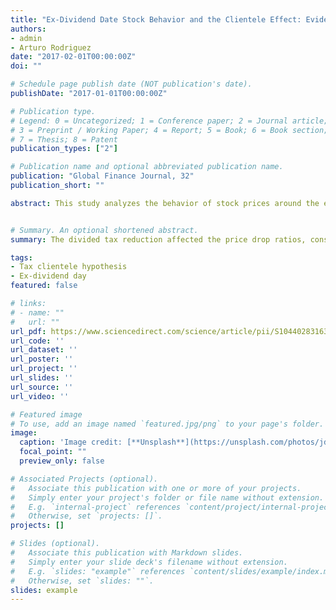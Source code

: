 ```yaml
---
title: "Ex-Dividend Date Stock Behavior and the Clientele Effect: Evidence around a Tax Reduction."
authors:
- admin
- Arturo Rodriguez
date: "2017-02-01T00:00:00Z"
doi: ""

# Schedule page publish date (NOT publication's date).
publishDate: "2017-01-01T00:00:00Z"

# Publication type.
# Legend: 0 = Uncategorized; 1 = Conference paper; 2 = Journal article;
# 3 = Preprint / Working Paper; 4 = Report; 5 = Book; 6 = Book section;
# 7 = Thesis; 8 = Patent
publication_types: ["2"]

# Publication name and optional abbreviated publication name.
publication: "Global Finance Journal, 32"
publication_short: ""

abstract: This study analyzes the behavior of stock prices around the ex-dividend date focusing on the effects of a major tax reduction. Using the 40 most heavily traded shares on the Santiago Stock Exchange, the study evaluates price drop ratios using various measures of ex-dividend day prices. The findings indicate that the dividend tax reduction has an effect on the price drop ratio; this result is consistent with the clientele effect hypothesis.


# Summary. An optional shortened abstract.
summary: The divided tax reduction affected the price drop ratios, consistent with the clienele effect hypothesis.

tags:
- Tax clientele hypothesis
- Ex-dividend day
featured: false

# links:
# - name: ""
#   url: ""
url_pdf: https://www.sciencedirect.com/science/article/pii/S1044028316300795
url_code: ''
url_dataset: ''
url_poster: ''
url_project: ''
url_slides: ''
url_source: ''
url_video: ''

# Featured image
# To use, add an image named `featured.jpg/png` to your page's folder. 
image:
  caption: 'Image credit: [**Unsplash**](https://unsplash.com/photos/jdD8gXaTZsc)'
  focal_point: ""
  preview_only: false

# Associated Projects (optional).
#   Associate this publication with one or more of your projects.
#   Simply enter your project's folder or file name without extension.
#   E.g. `internal-project` references `content/project/internal-project/index.md`.
#   Otherwise, set `projects: []`.
projects: []

# Slides (optional).
#   Associate this publication with Markdown slides.
#   Simply enter your slide deck's filename without extension.
#   E.g. `slides: "example"` references `content/slides/example/index.md`.
#   Otherwise, set `slides: ""`.
slides: example
---
```

